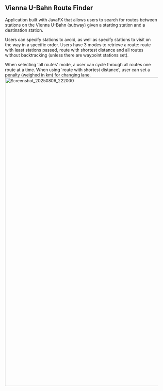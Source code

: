 Vienna U-Bahn Route Finder 
--------------------------

Application built with JavaFX that allows users to search for routes between stations on the Vienna U-Bahn (subway) given a starting station and a destination station. 

Users can specify stations to avoid, as well as specify stations to visit on the way in a specific order. Users have 3 modes to retrieve a route: route with least stations passed, route with shortest distance and all routes without backtracking (unless there are waypoint stations set). 

When selecting 'all routes' mode, a user can cycle through all routes one route at a time. When using 'route with shortest distance', user can set a penalty (weighed in km) for changing lane.
<img width="1372" height="1014" alt="Screenshot_20250806_222000" src="https://github.com/user-attachments/assets/c0ba52ba-b959-4950-a0f1-d52858230748" />
